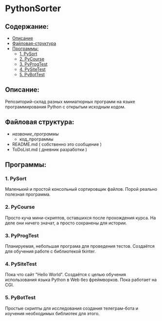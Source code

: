 # PythonSorter


## Содержание:

- [Описание](#описание)
- [Файловая-структура](#файловая-структура)
- [Программы:](#программы)
	- [1. PySort](#1-pysort)
	- [2. PyCourse](#2-pycourse)
	- [3. PyProgTest](#3-pyprogtest)
	- [4. PySiteTest](#4-pysitetest)
	- [5. PyBotTest](#5-pybottest)


## Описание:

Репозиторий-склад разных миниатюрных программ на языке программирования Python с открытым исходным кодом.


## Файловая структура:

- *название_программы*
    - код_программы
- README.md ( собственно это сообщение )
- ToDoList.md ( дневник разработки )


## Программы:


### 1. PySort

Маленький и простой консольный сортировщик файлов. Порой реально полезная программа.


### 2. PyCourse

Просто куча мини-скриптов, оставшихся после прохождения курса. На деле они ничего значат, а просто сохранены для истории.


### 3. PyProgTest

Планируемая, небольшая програма для проведения тестов. Создаётся для обучения работе с библиотекой tkinter.

### 4. PySiteTest

Пока что сайт "Hello World". Создаётся с целью обучения использования языка Python в Web без фреймворков. Пока работает на CGI.

### 5. PyBotTest

Простые скрипты для исследования создания телеграм-бота и изучения необходимых библиотек для этого.
